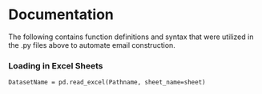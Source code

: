 # Documentation
The following contains function definitions and syntax that were utilized in the .py files above to automate email construction.

### Loading in Excel Sheets
```DatasetName = pd.read_excel(Pathname, sheet_name=sheet)```
